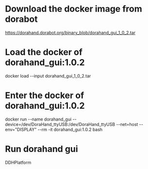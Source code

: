 # Download the docker image from dorabot
https://dorahand.dorabot.org/binary_blob/dorahand_gui_1_0_2.tar
# Load the docker of dorahand_gui:1.0.2
docker load --input dorahand_gui_1_0_2.tar
# Enter the docker of dorahand_gui:1.0.2
docker run --name dorahand_gui --device=/dev/DoraHand_ttyUSB:/dev/DoraHand_ttyUSB --net=host --env="DISPLAY" --rm -it dorahand_gui:1.0.2  bash
# Run dorahand gui  
DDHPlatform